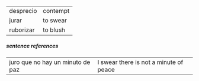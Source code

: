 

| | |
|-|-|
| desprecio | contempt |
| jurar | to swear |
| ruborizar | to blush |


##### sentence references

| | |
|-|-|
| juro que no hay un minuto de paz | I swear there is not a minute of peace |
